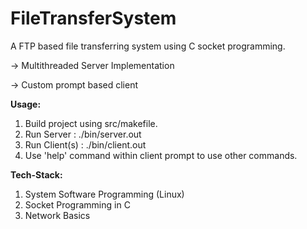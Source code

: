 # FileTransferSystem

A FTP based file transferring system using C socket programming. 

-> Multithreaded Server Implementation

-> Custom prompt based client

**Usage:**
1. Build project using src/makefile.
2. Run Server : ./bin/server.out <PORT>
3. Run Client(s) : ./bin/client.out <IP ADDR> <PORT>
4. Use 'help' command within client prompt to use other commands.
  
**Tech-Stack:**
1. System Software Programming (Linux)
2. Socket Programming in C
3. Network Basics
